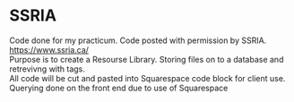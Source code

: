# SSRIA  
Code done for my practicum. Code posted with permission by SSRIA. https://www.ssria.ca/    
Purpose is to create a Resourse Library. Storing files on to a database and retrevivng with tags.    
All code will be cut and pasted into Squarespace code block for client use.    
Querying done on the front end due to use of Squarespace
